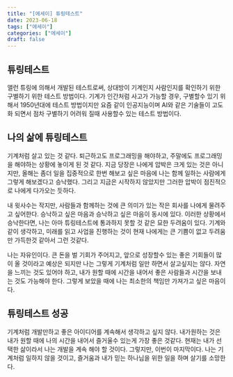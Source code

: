 ```yaml
---
title: "[에세이] 튜링테스트"
date: 2023-06-18
tags: ["에세이"]
categories: ["에세이"]
draft: false
---
```

## 튜링테스트

앨런 튜링에 의해서 개발된 테스트로써, 상대방이 기계인지 사람인지를 확인하기 위한 구별하기 위한 테스트 방법이다. 기계가 인간처럼 사고가 가능할 경우, 구별할수 있기 위해서 1950년대에 테스트 방법이지만 요즘 같이 인공지능이며 AI와 같은 기술들이 고도화 되면서 점차 구별하기 어려워 질때 사용할수 있는 테스트 방법이다.

## 나의 삶에 튜링테스트

기계처럼 살고 있는 것 같다. 퇴근하고도 프로그래밍을 해야하고, 주말에도 프로그래밍을 해야하는 상황에 놓이게 된 것 같다. 지금 당장은 나에게 압박은 크게 있는 것은 아니지만, 올해는 좀더 일을 집중적으로 한번 해보고 싶은 마음에 나는 함께 일하는 사람에게 그렇게 해보겠다고 승낙했다. 그리고 지금은 시작하지 않았지만 그러한 압박이 점진적으로 나에게 다가오는 듯하다.

내 윗사수는 작지만, 사람들과 함께하는 것에 큰 의미가 있는 작은 회사를 나에게 물려주고 싶어한다. 승낙하고 싶은 마음과 승낙하고 싶은 마음이 동시에 있다. 이러한 상황에서 승낙한다면, 나는 아마 튜링테스트에 통과하지 못할 것 같은 묘한 두려움이 있다. 기계와 같이 생각하고, 미래를 읽고 사업을 진행하는 것이 현재 나에게는 큰 기쁨이 없고 두려움만 가득한것 같아서 그런 것같다.

나는 자유인이다. 큰 돈을 벌 기회가 주어지고, 앞으로 성장할수 있는 좋은 기회들이 많이 올 것이라고 예상은 되지만 나는 그렇게 기계처럼 일만 하면서 살고싶지는 않다. 자연을 느끼는 것도 있어야 하고, 내가 원할 때에 시간을 내어서 좋은 사람들과 시간을 보내는 것도 가능해야 한다. 그렇게 보았을 때에 나는 최소한의 책임만 가져가고 싶은 마음이다.

## 튜링테스트 성공

기계처럼 개발만하고 좋은 아이디어를 계속해서 생각하고 싶지 않다. 내가원하는 것은 내가 원할 때에 나의 시간을 내어서 즐거울수 있는게 가장 좋은 것같다. 현재는 내가 선택한 삶이라서 나는 개발을 계속 해야 할 것이다. 그렇지만, 이번이 마지막이다. 나는 기계처럼 일하지 않을 것이고, 즐거움과 내가 믿는 하나님을 위한 일을 하며 살기를 소망한다.
